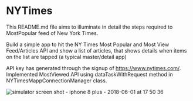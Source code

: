 # NYTimes

This README.md file aims to illuminate in detail the steps required to MostPopular feed of New York Times. 

Build a simple app to hit the NY Times Most Popular and Most View Feed/Articles API and show a list of articles,
that shows details when items on the list are tapped (a typical master/detail app)

API key has generated through the signup of https://www.nytimes.com/. Implemented MostViewed API using dataTaskWithRequest method in NYTimesMappConnectionManager class. 

![simulator screen shot - iphone 8 plus - 2018-06-01 at 17 50 36](https://user-images.githubusercontent.com/2423272/40847662-a066fa6a-65da-11e8-8745-1276c9916008.png)



